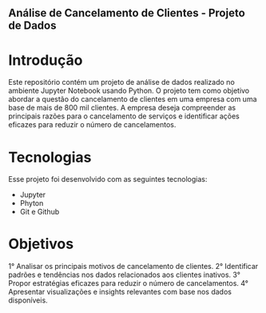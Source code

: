 ## Análise de Cancelamento de Clientes - Projeto de Dados

# Introdução

Este repositório contém um projeto de análise de dados realizado no ambiente Jupyter Notebook usando Python. O projeto tem como objetivo abordar a questão do cancelamento de clientes em uma empresa com uma base de mais de 800 mil clientes. A empresa deseja compreender as principais razões para o cancelamento de serviços e identificar ações eficazes para reduzir o número de cancelamentos.

# Tecnologias

Esse projeto foi desenvolvido com as seguintes tecnologias:

- Jupyter
- Phyton
- Git e Github


# Objetivos

1° Analisar os principais motivos de cancelamento de clientes.
2° Identificar padrões e tendências nos dados relacionados aos clientes inativos.
3° Propor estratégias eficazes para reduzir o número de cancelamentos.
4° Apresentar visualizações e insights relevantes com base nos dados disponíveis.